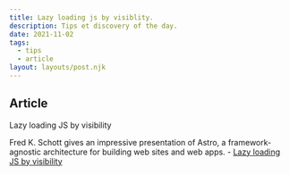 ```yaml
---
title: Lazy loading js by visiblity.
description: Tips et discovery of the day.
date: 2021-11-02
tags:
  - tips
  - article
layout: layouts/post.njk
---
```

## Article

Lazy loading JS by visibility

Fred K. Schott gives an impressive presentation of Astro, a framework-agnostic architecture for building web sites and web apps. - [Lazy loading JS by visibility](https://codepen.io/jonneal/full/ZELvMvw)
